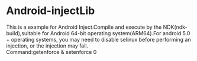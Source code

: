 # Android-injectLib
This is a example for Android Inject.Compile and execute by the NDK(ndk-build),suitable for Android 64-bit operating system(ARM64).For android 5.0 + operating systems, you may need to disable selinux before performing an injection, or the injection may fail.<br>
Command:getenforce & setenforce 0 
